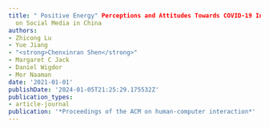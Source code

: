 ```yaml
---
title: " Positive Energy" Perceptions and Attitudes Towards COVID-19 Information
  on Social Media in China
authors:
- Zhicong Lu
- Yue Jiang
- "<strong>Chenxinran Shen</strong>"
- Margaret C Jack
- Daniel Wigdor
- Mor Naaman
date: '2021-01-01'
publishDate: '2024-01-05T21:25:29.175532Z'
publication_types:
- article-journal
publication: '*Proceedings of the ACM on human-computer interaction*'
---
```

